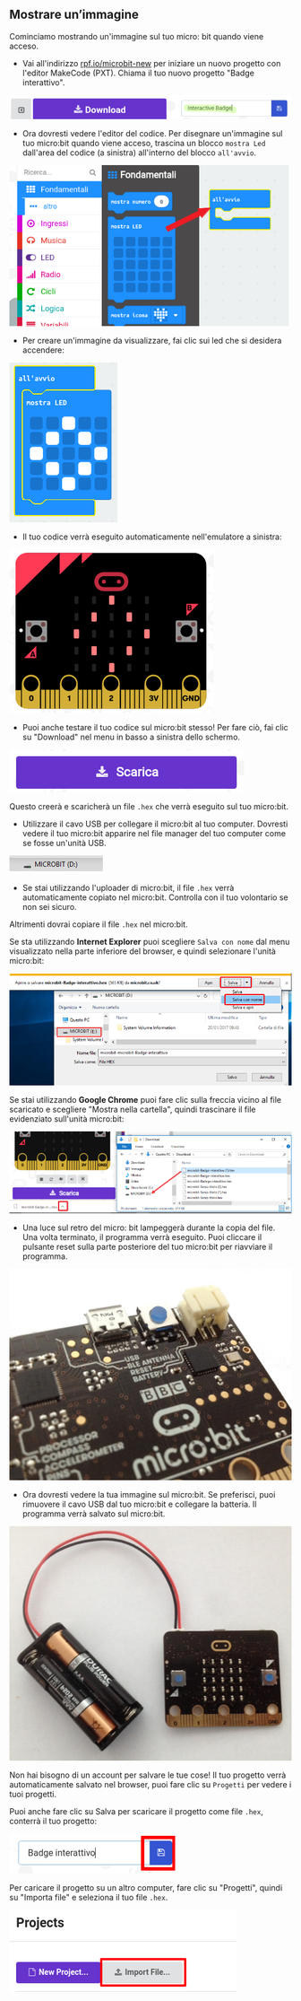 ## Mostrare un’immagine

Cominciamo mostrando un'immagine sul tuo micro: bit quando viene acceso.

+ Vai all'indirizzo <a href="https://rpf.io/microbit-new" target="_blank">rpf.io/microbit-new</a> per iniziare un nuovo progetto con l'editor MakeCode (PXT). Chiama il tuo nuovo progetto "Badge interattivo".

![screenshot](images/badge-name.png)

+ Ora dovresti vedere l'editor del codice. Per disegnare un'immagine sul tuo micro:bit quando viene acceso, trascina un blocco `mostra Led` dall'area del codice (a sinistra) all'interno del blocco `all'avvio`.

![screenshot](images/badge-draw.png)

+ Per creare un'immagine da visualizzare, fai clic sui led che si desidera accendere:

![screenshot](images/badge-pattern.png)

+ Il tuo codice verrà eseguito automaticamente nell'emulatore a sinistra:

![screenshot](images/badge-emulator.png)

+ Puoi anche testare il tuo codice sul micro:bit stesso! Per fare ciò, fai clic su "Download" nel menu in basso a sinistra dello schermo.

![screenshot](images/badge-download.png)

Questo creerà e scaricherà un file `.hex` che verrà eseguito sul tuo micro:bit.

+ Utilizzare il cavo USB per collegare il micro:bit al tuo computer. Dovresti vedere il tuo micro:bit apparire nel file manager del tuo computer come se fosse un'unità USB. 

![screenshot](images/badge-drive.png)

+ Se stai utilizzando l'uploader di micro:bit, il file `.hex` verrà automaticamente copiato nel micro:bit. Controlla con il tuo volontario se non sei sicuro. 

Altrimenti dovrai copiare il file `.hex` nel micro:bit.

Se sta utilizzando **Internet Explorer** puoi scegliere `Salva con nome` dal menu visualizzato nella parte inferiore del browser, e quindi selezionare l'unità micro:bit:

![screenshot](images/badge-save-explorer.png)

Se stai utilizzando **Google Chrome** puoi fare clic sulla freccia vicino al file scaricato e scegliere "Mostra nella cartella", quindi trascinare il file evidenziato sull'unità micro:bit:

![screenshot](images/badge-save-chrome.png)

+ Una luce sul retro del micro: bit lampeggerà durante la copia del file. Una volta terminato, il programma verrà eseguito. Puoi cliccare il pulsante reset sulla parte posteriore del tuo micro:bit per riavviare il programma.

![schermata](images/badge-reset.jpg)

+ Ora dovresti vedere la tua immagine sul micro:bit. Se preferisci, puoi rimuovere il cavo USB dal tuo micro:bit e collegare la batteria. Il programma verrà salvato sul micro:bit.

![screenshot](images/badge-battery.jpg)

Non hai bisogno di un account per salvare le tue cose! Il tuo progetto verrà automaticamente salvato nel browser, puoi fare clic su `Progetti` per vedere i tuoi progetti.

Puoi anche fare clic su Salva per scaricare il progetto come file `.hex`, conterrà il tuo progetto:

![screenshot](images/badge-save.png)

Per caricare il progetto su un altro computer, fare clic su "Progetti", quindi su "Importa file" e seleziona il tuo file `.hex`.

![screenshot](images/badge-import.png)